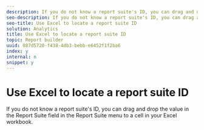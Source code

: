```yaml
---
description: If you do not know a report suite's ID, you can drag and drop the value in the Report Suite field in the Report Suite menu to a cell in your Excel workbook.
seo-description: If you do not know a report suite's ID, you can drag and drop the value in the Report Suite field in the Report Suite menu to a cell in your Excel workbook.
seo-title: Use Excel to locate a report suite ID
solution: Analytics
title: Use Excel to locate a report suite ID
topic: Report builder
uuid: 087d5720-f438-4db3-bebb-e6452f1f2ba6
index: y
internal: n
snippet: y
---
```


# Use Excel to locate a report suite ID

If you do not know a report suite's ID, you can drag and drop the value in the Report Suite field in the Report Suite menu to a cell in your Excel workbook.

